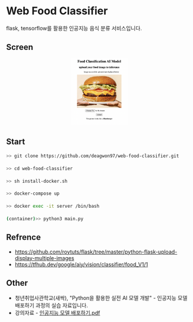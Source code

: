 # Web Food Classifier
flask, tensorflow를 활용한 인공지능 음식 분류 서비스입니다. 

## Screen
<div align="center">
    <img  style="width : 30% ;" src="/asset/sample_page.png"/>
</div>

## Start
```bash
>> git clone https://github.com/deagwon97/web-food-classifier.git

>> cd web-food-classifier

>> sh install-docker.sh

>> docker-compose up

>> docker exec -it server /bin/bash

(container)>> python3 main.py
```

## Refrence 
- https://github.com/roytuts/flask/tree/master/python-flask-upload-display-multiple-images
- https://tfhub.dev/google/aiy/vision/classifier/food_V1/1

## Other
- 청년취업사관학교(새싹), "Python을 활용한 실전 AI 모델 개발" - 인공지능 모델 배포하기 과정의 실습 자료입니다.
- 강의자료 - <a href="/asset/인공지능 모델 배포하기.pdf">인공지능 모델 배포하기.pdf</a>
